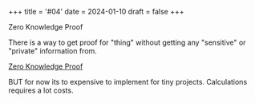 +++
title = '#04'
date = 2024-01-10
draft = false
+++

Zero Knowledge Proof

There is a way to get proof for "thing" without getting any "sensitive" or "private" information from. 

[Zero Knowledge Proof](https://ethereum.org/en/zero-knowledge-proofs/)

BUT for now its to expensive to implement for tiny projects. Calculations requires a lot costs. 
